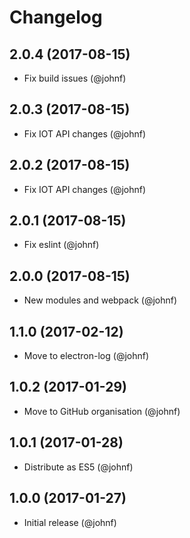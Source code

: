 # Changelog

## 2.0.4 (2017-08-15)

* Fix build issues (@johnf)

## 2.0.3 (2017-08-15)

* Fix IOT API changes (@johnf)

## 2.0.2 (2017-08-15)

* Fix IOT API changes (@johnf)

## 2.0.1 (2017-08-15)

* Fix eslint (@johnf)

## 2.0.0 (2017-08-15)

* New modules and webpack (@johnf)

## 1.1.0 (2017-02-12)

* Move to electron-log (@johnf)

## 1.0.2 (2017-01-29)

* Move to GitHub organisation (@johnf)

## 1.0.1 (2017-01-28)

* Distribute as ES5 (@johnf)

## 1.0.0 (2017-01-27)

* Initial release (@johnf)
